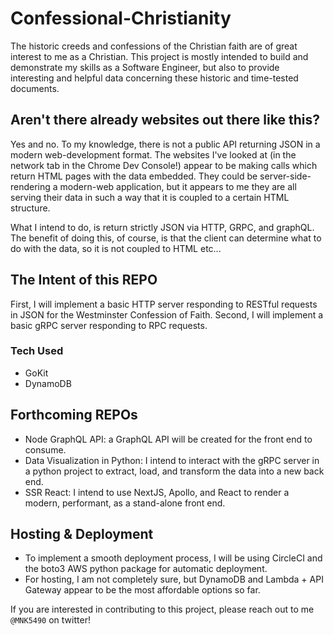 # Confessional-Christianity
The historic creeds and confessions of the Christian faith are of great interest to me as a Christian. This project is mostly intended
to build and demonstrate my skills as a Software Engineer, but also to provide interesting and helpful data concerning these historic
and time-tested documents.

## Aren't there already websites out there like this?
Yes and no. To my knowledge, there is not a public API returning JSON in a modern web-development format. The websites I've looked at (in the
network tab in the Chrome Dev Console!) appear to be making calls which return HTML pages with the data embedded. They could be server-side-rendering a modern-web application, but it appears to me they are all serving their data in such a way that it is coupled to a certain HTML structure.

What I intend to do, is return strictly JSON via HTTP, GRPC, and graphQL. The benefit of doing this, of course, is that the client can determine what to do with the data, so it is not coupled to HTML etc...

## The Intent of this REPO
First, I will implement a basic HTTP server responding to RESTful requests in JSON for the Westminster Confession of Faith.
Second, I will implement a basic gRPC server responding to RPC requests.

### Tech Used
- GoKit
- DynamoDB

## Forthcoming REPOs
- Node GraphQL API: a GraphQL API will be created for the front end to consume.
- Data Visualization in Python: I intend to interact with the gRPC server in a python project to extract, load, and transform the data into a new back end.
- SSR React: I intend to use NextJS, Apollo, and React to render a modern, performant, as a stand-alone front end.

## Hosting & Deployment
- To implement a smooth deployment process, I will be using CircleCI and the boto3 AWS python package for automatic deployment.
- For hosting, I am not completely sure, but DynamoDB and Lambda + API Gateway appear to be the most affordable options so far.

If you are interested in contributing to this project, please reach out to me `@MNK5490` on twitter!
